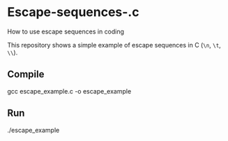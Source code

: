 # Escape-sequences-.c
How to use escape sequences in coding

This repository shows a simple example of escape sequences in C (`\n`, `\t`, `\\`).

## Compile
gcc escape_example.c -o escape_example

## Run
./escape_example
